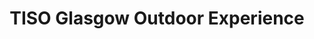 ---
title: "TISO Glasgow Outdoor Experience"
url: /glasgow/tiso-glasgow-outdoor-experience/
shop: Outdoor
---